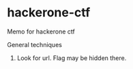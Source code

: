 # hackerone-ctf
Memo for hackerone ctf

General techniques 
1. Look for url. Flag may be hidden there. 
